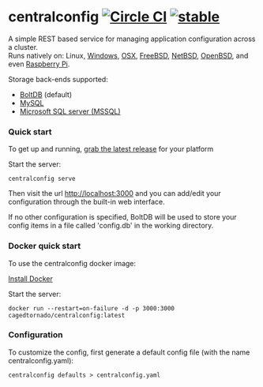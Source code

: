 # centralconfig [![Circle CI](https://circleci.com/gh/cagedtornado/centralconfig.svg?style=shield)](https://circleci.com/gh/cagedtornado/centralconfig) [![stable](http://badges.github.io/stability-badges/dist/stable.svg)](http://github.com/badges/stability-badges)

A simple REST based service for managing application configuration across a cluster.  
Runs natively on: Linux, [Windows](https://www.microsoft.com/en-us/windows), [OSX](http://www.apple.com/osx/), [FreeBSD](https://www.freebsd.org/), [NetBSD](https://www.netbsd.org/), [OpenBSD](http://www.openbsd.org/), and even [Raspberry Pi](https://www.raspberrypi.org/).

Storage back-ends supported:
- [BoltDB](https://github.com/boltdb/bolt) (default)
- [MySQL](https://www.mysql.com/)
- [Microsoft SQL server (MSSQL)](https://www.microsoft.com/en-us/server-cloud/products/sql-server/)

### Quick start
To get up and running, [grab the latest release](https://github.com/danesparza/centralconfig/releases/latest) for your platform

Start the server:
```
centralconfig serve
```
Then visit the url [http://localhost:3000](http://localhost:3000) and you can add/edit your configuration through the built-in web interface.  

If no other configuration is specified, BoltDB will be used to store your config items in a file called 'config.db' in the working directory.

### Docker quick start
To use the centralconfig docker image: 

[Install Docker](https://docs.docker.com/mac/started/)

Start the server:
```
docker run --restart=on-failure -d -p 3000:3000 cagedtornado/centralconfig:latest
```

### Configuration
To customize the config, first generate a default config file (with the name centralconfig.yaml):
```
centralconfig defaults > centralconfig.yaml
```
